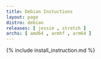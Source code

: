```yaml
---
title: Debian Instuctions
layout: page
distro: debian
releases: [ jessie , stretch ]
archs: [ amd64 , armhf , arm64 ]
---
```

{% include install_instruction.md  %}
